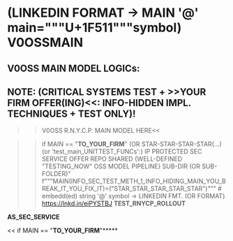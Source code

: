 # (LINKEDIN FORMAT -> MAIN '@' main="""U+1F511"""symbol) V0OSSMAIN
##  V0OSS MAIN MODEL LOGICs:
##  NOTE: (CRITICAL SYSTEMS TEST + >>YOUR FIRM OFFER(ING)<<: INFO-HIDDEN IMPL. TECHNIQUES + TEST ONLY)!
>>V0OSS R.N.Y.C.P. MAIN MODEL HERE<<

>> if MAIN == "__TO_YOUR_FIRM__" (OR STAR-STAR-STAR-STAR(...) (or 'test_main_UNITTEST_FUNCs':) IP PROTECTED SEC SERVICE OFFER REPO SHARED {WELL-DEFINED "TESTING_NOW" OSS MODEL PIPELINE} SUB-DIR (OR SUB-FOLDER)"
f"""MAIN(INFO_SEC_TEST_METH_1_INFO_HIDING_MAIN_YOU_BREAK_IT_YOU_FIX_IT)=("STAR_STAR_STAR_STAR_STAR")""" # embedd(ed) string '@' symbol 
-> LINKEDIN FMT. (OR FORMAT)
https://lnkd.in/eiPYSTBJ
__TEST_RNYCP_ROLLOUT__

__AS_SEC_SERVICE__

<< if MAIN == "__TO_YOUR_FIRM__"*****
